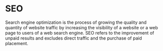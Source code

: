 # SEO

Search engine optimization is the process of growing the quality and quantity of website traffic by increasing the visibility of a website or a web page to users of a web search engine. SEO refers to the improvement of unpaid results and excludes direct traffic and the purchase of paid placement.